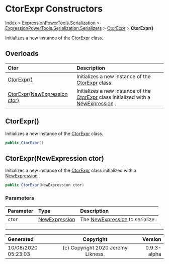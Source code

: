 ﻿# CtorExpr Constructors

[Index](../index.md) > [ExpressionPowerTools.Serialization](ExpressionPowerTools.Serialization.a.md) > [ExpressionPowerTools.Serialization.Serializers](ExpressionPowerTools.Serialization.Serializers.n.md) > [CtorExpr](ExpressionPowerTools.Serialization.Serializers.CtorExpr.cs.md) > **CtorExpr()**

Initializes a new instance of the [CtorExpr](ExpressionPowerTools.Serialization.Serializers.CtorExpr.cs.md) class.

## Overloads

| Ctor | Description |
| :-- | :-- |
| [CtorExpr()](#ctorexpr) | Initializes a new instance of the [CtorExpr](ExpressionPowerTools.Serialization.Serializers.CtorExpr.cs.md) class. |
| [CtorExpr(NewExpression ctor)](#ctorexprnewexpression-ctor) | Initializes a new instance of the [CtorExpr](ExpressionPowerTools.Serialization.Serializers.CtorExpr.cs.md) class            initialized with a [NewExpression](https://docs.microsoft.com/dotnet/api/system.linq.expressions.newexpression) . |

## CtorExpr()

Initializes a new instance of the [CtorExpr](ExpressionPowerTools.Serialization.Serializers.CtorExpr.cs.md) class.

```csharp
public CtorExpr()
```



## CtorExpr(NewExpression ctor)

Initializes a new instance of the [CtorExpr](ExpressionPowerTools.Serialization.Serializers.CtorExpr.cs.md) class
            initialized with a [NewExpression](https://docs.microsoft.com/dotnet/api/system.linq.expressions.newexpression) .

```csharp
public CtorExpr(NewExpression ctor)
```

### Parameters

| Parameter | Type | Description |
| :-- | :-- | :-- |
| `ctor` | [NewExpression](https://docs.microsoft.com/dotnet/api/system.linq.expressions.newexpression) | The [NewExpression](https://docs.microsoft.com/dotnet/api/system.linq.expressions.newexpression) to            serialize. |



---

| Generated | Copyright | Version |
| :-- | :-: | --: |
| 10/08/2020 05:23:03 | (c) Copyright 2020 Jeremy Likness. | 0.9.3-alpha |
